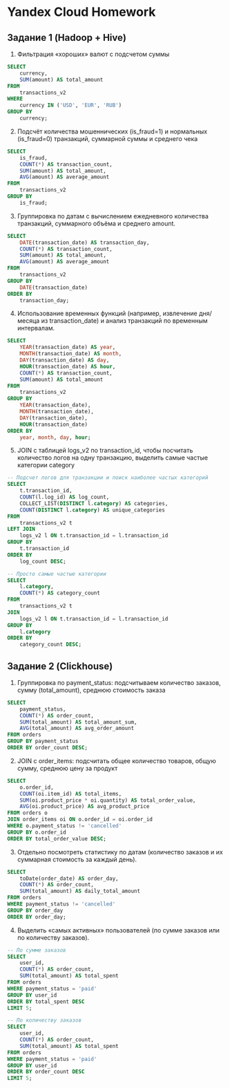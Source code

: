 # Yandex Cloud Homework

## Задание 1 (Hadoop + Hive)

1. Фильтрация «хороших» валют c подсчетом суммы
```sql
SELECT 
    currency,
    SUM(amount) AS total_amount
FROM 
    transactions_v2
WHERE 
    currency IN ('USD', 'EUR', 'RUB')
GROUP BY 
    currency;
```

2. Подсчёт количества мошеннических (is_fraud=1) и нормальных (is_fraud=0) транзакций, суммарной суммы и среднего чека
```sql
SELECT 
    is_fraud,
    COUNT(*) AS transaction_count,
    SUM(amount) AS total_amount,
    AVG(amount) AS average_amount
FROM 
    transactions_v2
GROUP BY 
    is_fraud;
```

3. Группировка по датам с вычислением ежедневного количества транзакций, суммарного объёма и среднего amount.
```sql
SELECT 
    DATE(transaction_date) AS transaction_day,
    COUNT(*) AS transaction_count,
    SUM(amount) AS total_amount,
    AVG(amount) AS average_amount
FROM 
    transactions_v2
GROUP BY 
    DATE(transaction_date)
ORDER BY 
    transaction_day;
```

4. Использование временных функций (например, извлечение дня/месяца из transaction_date) и анализ транзакций по временным интервалам.
```sql
SELECT 
    YEAR(transaction_date) AS year,
    MONTH(transaction_date) AS month,
    DAY(transaction_date) AS day,
    HOUR(transaction_date) AS hour,
    COUNT(*) AS transaction_count,
    SUM(amount) AS total_amount
FROM 
    transactions_v2
GROUP BY 
    YEAR(transaction_date),
    MONTH(transaction_date),
    DAY(transaction_date),
    HOUR(transaction_date)
ORDER BY 
    year, month, day, hour;
```

5. JOIN с таблицей logs_v2 по transaction_id, чтобы посчитать количество логов на одну транзакцию, выделить самые частые категории category 
```sql
-- Подсчет логов для транзакции и поиск наиболее частых категорий
SELECT 
    t.transaction_id,
    COUNT(l.log_id) AS log_count,
    COLLECT_LIST(DISTINCT l.category) AS categories,
    COUNT(DISTINCT l.category) AS unique_categories
FROM 
    transactions_v2 t
LEFT JOIN 
    logs_v2 l ON t.transaction_id = l.transaction_id
GROUP BY 
    t.transaction_id
ORDER BY 
    log_count DESC;

-- Просто самыe частые категории
SELECT 
    l.category,
    COUNT(*) AS category_count
FROM 
    transactions_v2 t
JOIN 
    logs_v2 l ON t.transaction_id = l.transaction_id
GROUP BY 
    l.category
ORDER BY 
    category_count DESC;
```

## Задание 2 (Clickhouse)

1. Группировка по payment_status: подсчитываем количество заказов, сумму (total_amount), среднюю стоимость заказа
```sql
SELECT 
    payment_status,
    COUNT(*) AS order_count,
    SUM(total_amount) AS total_amount_sum,
    AVG(total_amount) AS avg_order_amount
FROM orders
GROUP BY payment_status
ORDER BY order_count DESC;
```

2. JOIN с order_items: подсчитать общее количество товаров, общую сумму, среднюю цену за продукт
```sql
SELECT 
    o.order_id,
    COUNT(oi.item_id) AS total_items,
    SUM(oi.product_price * oi.quantity) AS total_order_value,
    AVG(oi.product_price) AS avg_product_price
FROM orders o
JOIN order_items oi ON o.order_id = oi.order_id
WHERE o.payment_status != 'cancelled'
GROUP BY o.order_id
ORDER BY total_order_value DESC;
```

3. Отдельно посмотреть статистику по датам (количество заказов и их суммарная стоимость за каждый день).
```sql
SELECT 
    toDate(order_date) AS order_day,
    COUNT(*) AS order_count,
    SUM(total_amount) AS daily_total_amount
FROM orders
WHERE payment_status != 'cancelled' 
GROUP BY order_day
ORDER BY order_day;
```

4. Выделить «самых активных» пользователей (по сумме заказов или по количеству заказов).
```sql
-- По сумме заказов
SELECT 
    user_id,
    COUNT(*) AS order_count,
    SUM(total_amount) AS total_spent
FROM orders
WHERE payment_status = 'paid'
GROUP BY user_id
ORDER BY total_spent DESC
LIMIT 5;

-- По количеству заказов
SELECT 
    user_id,
    COUNT(*) AS order_count,
    SUM(total_amount) AS total_spent
FROM orders
WHERE payment_status = 'paid'
GROUP BY user_id
ORDER BY order_count DESC
LIMIT 5;
```